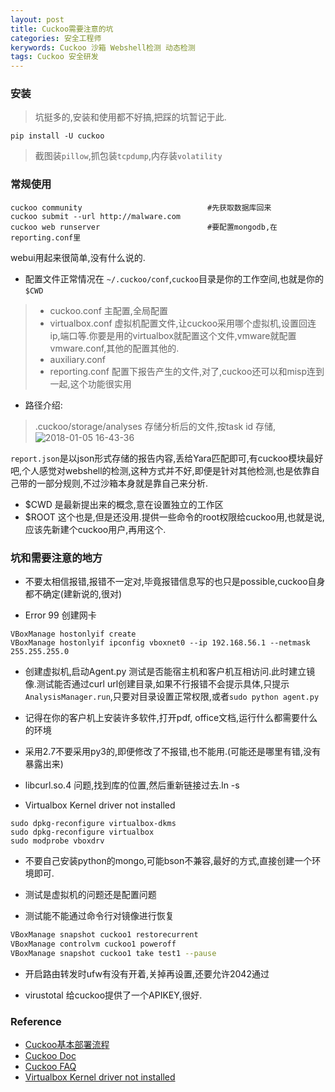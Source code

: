 ```yaml
---
layout: post
title: Cuckoo需要注意的坑
categories: 安全工程师
kerywords: Cuckoo 沙箱 Webshell检测 动态检测
tags: Cuckoo 安全研发
---
```

### 安装
> 坑挺多的,安装和使用都不好搞,把踩的坑暂记于此.

`pip install -U cuckoo`
> 截图装`pillow`,抓包装`tcpdump`,内存装`volatility`

### 常规使用

```
cuckoo community                            #先获取数据库回来
cuckoo submit --url http://malware.com
cuckoo web runserver                        #要配置mongodb,在reporting.conf里
```
webui用起来很简单,没有什么说的.


* 配置文件正常情况在 `~/.cuckoo/conf`,`cuckoo`目录是你的工作空间,也就是你的`$CWD`

> * cuckoo.conf                         主配置,全局配置
> * virtualbox.conf                       虚拟机配置文件,让cuckoo采用哪个虚拟机,设置回连ip,端口等.你要是用的virtualbox就配置这个文件,vmware就配置vmware.conf,其他的配置其他的.
> * auxiliary.conf
> * reporting.conf                        配置下报告产生的文件,对了,cuckoo还可以和misp连到一起,这个功能很实用

* 路径介绍:
> .cuckoo/storage/analyses 存储分析后的文件,按task id 存储,
![2018-01-05 16-43-36](https://user-images.githubusercontent.com/12653147/34602426-a60bf966-f23a-11e7-9137-aabc50b4058f.png)


`report.json`是以json形式存储的报告内容,丢给Yara匹配即可,有cuckoo模块最好吧,个人感觉对webshell的检测,这种方式并不好,即便是针对其他检测,也是依靠自己带的一部分规则,不过沙箱本身就是靠自己来分析.

* $CWD 是最新提出来的概念,意在设置独立的工作区
* $ROOT 这个也是,但是还没用.提供一些命令的root权限给cuckoo用,也就是说,应该先新建个cuckoo用户,再用这个.


### 坑和需要注意的地方

* 不要太相信报错,报错不一定对,毕竟报错信息写的也只是possible,cuckoo自身都不确定(建新说的,很对)

* Error 99 创建网卡
> 
```
VBoxManage hostonlyif create
VBoxManage hostonlyif ipconfig vboxnet0 --ip 192.168.56.1 --netmask 255.255.255.0
```

* 创建虚拟机,启动Agent.py 测试是否能宿主机和客户机互相访问.此时建立镜像.测试能否通过curl url创建目录,如果不行报错不会提示具体,只提示`AnalysisManager.run`,只要对目录设置正常权限,或者`sudo python agent.py`

* 记得在你的客户机上安装许多软件,打开pdf, office文档,运行什么都需要什么的环境 

* 采用2.7不要采用py3的,即便修改了不报错,也不能用.(可能还是哪里有错,没有暴露出来)

* libcurl.so.4 问题,找到库的位置,然后重新链接过去.ln -s 

*  Virtualbox Kernel driver not installed
>
```
sudo dpkg-reconfigure virtualbox-dkms
sudo dpkg-reconfigure virtualbox
sudo modprobe vboxdrv
```
* 不要自己安装python的mongo,可能bson不兼容,最好的方式,直接创建一个环境即可.

* 测试是虚拟机的问题还是配置问题

* 测试能不能通过命令行对镜像进行恢复
> 
```bash
VBoxManage snapshot cuckoo1 restorecurrent
VBoxManage controlvm cuckoo1 poweroff
VBoxManage snapshot cuckoo1 take test1 --pause
```

* 开启路由转发时ufw有没有开着,关掉再设置,还要允许2042通过

* virustotal 给cuckoo提供了一个APIKEY,很好.

### Reference

* [Cuckoo基本部署流程](https://blog.pandashare.com/2017/09/01/cuckoo-sandbox.html)
* [Cuckoo Doc](http://docs.cuckoosandbox.org)
* [Cuckoo FAQ](http://docs.cuckoosandbox.org/en/latest/faq/)
* [Virtualbox Kernel driver not installed](https://askubuntu.com/questions/41118/virtualbox-kernel-driver-not-installed)